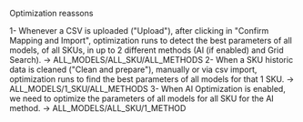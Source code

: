 Optimization reassons

1- Whenever a CSV is uploaded ("Upload"), after clicking in "Confirm Mapping and Import", optimization runs to detect the best parameters of all models, of all SKUs, in up to 2 different methods (AI (if enabled) and Grid Search). -> ALL_MODELS/ALL_SKU/ALL_METHODS
2- When a SKU historic data is cleaned ("Clean and prepare"), manually or via csv import, optimization runs to find the best parameters of all models for that 1 SKU. -> ALL_MODELS/1_SKU/ALL_METHODS
3- When AI Optimization is enabled, we need to optimize the parameters of all models for all SKU for the AI method. -> ALL_MODELS/ALL_SKU/1_METHOD








